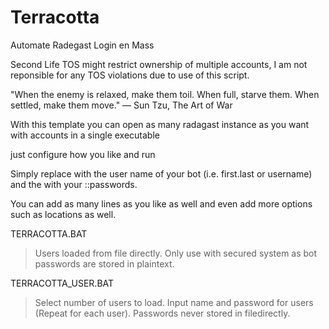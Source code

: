 # Terracotta

Automate Radegast Login en Mass

Second Life TOS might restrict ownership of multiple accounts, I am not reponsible for any TOS violations due to use of this script. 

"When the enemy is relaxed, make them toil. When full, starve them. When settled, make them move."
        												― Sun Tzu, The Art of War

With this template you can open as many radagast instance as you want with accounts in a single executable

just configure how you like and run


Simply replace <USER> with the user name of your bot (i.e. first.last or username) and the <PASSWORD> with your ::passwords. 


You can add as many lines as you like as well and even add more options such as locations as well.

TERRACOTTA.BAT

 >Users loaded from file directly.
 >Only use with secured system as bot passwords are stored in plaintext.
 
TERRACOTTA_USER.BAT
 
 >Select number of users to load.
 >Input name and password for users (Repeat for each user).
 >Passwords never stored in filedirectly.
